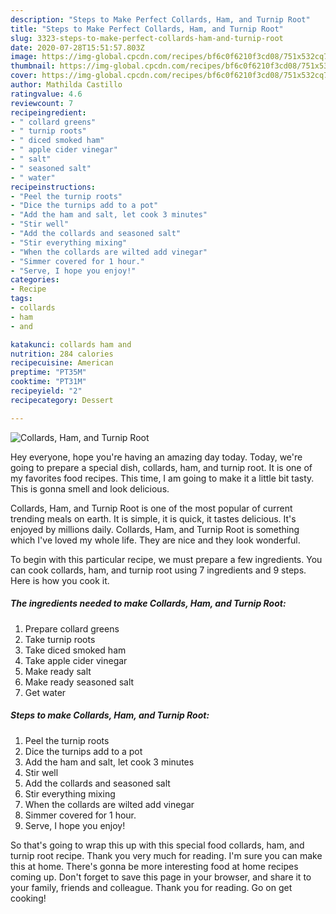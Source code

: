 ```yaml
---
description: "Steps to Make Perfect Collards, Ham, and Turnip Root"
title: "Steps to Make Perfect Collards, Ham, and Turnip Root"
slug: 3323-steps-to-make-perfect-collards-ham-and-turnip-root
date: 2020-07-28T15:51:57.803Z
image: https://img-global.cpcdn.com/recipes/bf6c0f6210f3cd08/751x532cq70/collards-ham-and-turnip-root-recipe-main-photo.jpg
thumbnail: https://img-global.cpcdn.com/recipes/bf6c0f6210f3cd08/751x532cq70/collards-ham-and-turnip-root-recipe-main-photo.jpg
cover: https://img-global.cpcdn.com/recipes/bf6c0f6210f3cd08/751x532cq70/collards-ham-and-turnip-root-recipe-main-photo.jpg
author: Mathilda Castillo
ratingvalue: 4.6
reviewcount: 7
recipeingredient:
- " collard greens"
- " turnip roots"
- " diced smoked ham"
- " apple cider vinegar"
- " salt"
- " seasoned salt"
- " water"
recipeinstructions:
- "Peel the turnip roots"
- "Dice the turnips add to a pot"
- "Add the ham and salt, let cook 3 minutes"
- "Stir well"
- "Add the collards and seasoned salt"
- "Stir everything mixing"
- "When the collards are wilted add vinegar"
- "Simmer covered for 1 hour."
- "Serve, I hope you enjoy!"
categories:
- Recipe
tags:
- collards
- ham
- and

katakunci: collards ham and 
nutrition: 284 calories
recipecuisine: American
preptime: "PT35M"
cooktime: "PT31M"
recipeyield: "2"
recipecategory: Dessert

---
```



![Collards, Ham, and Turnip Root](https://img-global.cpcdn.com/recipes/bf6c0f6210f3cd08/751x532cq70/collards-ham-and-turnip-root-recipe-main-photo.jpg)

Hey everyone, hope you're having an amazing day today. Today, we're going to prepare a special dish, collards, ham, and turnip root. It is one of my favorites food recipes. This time, I am going to make it a little bit tasty. This is gonna smell and look delicious.



Collards, Ham, and Turnip Root is one of the most popular of current trending meals on earth. It is simple, it is quick, it tastes delicious. It's enjoyed by millions daily. Collards, Ham, and Turnip Root is something which I've loved my whole life. They are nice and they look wonderful.


To begin with this particular recipe, we must prepare a few ingredients. You can cook collards, ham, and turnip root using 7 ingredients and 9 steps. Here is how you cook it.

<!--inarticleads1-->

##### The ingredients needed to make Collards, Ham, and Turnip Root:

1. Prepare  collard greens
1. Take  turnip roots
1. Take  diced smoked ham
1. Take  apple cider vinegar
1. Make ready  salt
1. Make ready  seasoned salt
1. Get  water




<!--inarticleads2-->

##### Steps to make Collards, Ham, and Turnip Root:

1. Peel the turnip roots
1. Dice the turnips add to a pot
1. Add the ham and salt, let cook 3 minutes
1. Stir well
1. Add the collards and seasoned salt
1. Stir everything mixing
1. When the collards are wilted add vinegar
1. Simmer covered for 1 hour.
1. Serve, I hope you enjoy!




So that's going to wrap this up with this special food collards, ham, and turnip root recipe. Thank you very much for reading. I'm sure you can make this at home. There's gonna be more interesting food at home recipes coming up. Don't forget to save this page in your browser, and share it to your family, friends and colleague. Thank you for reading. Go on get cooking!
